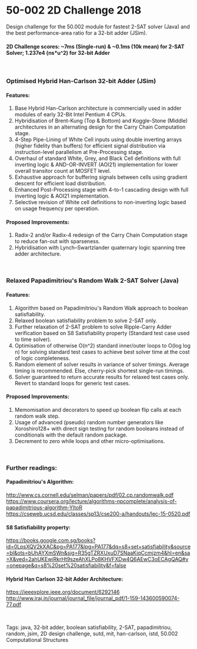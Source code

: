 # 50-002 2D Challenge 2018
Design challenge for the 50.002 module for fastest 2-SAT solver (Java) and the best performance-area ratio for a 32-bit adder (JSim).

#### 2D Challenge scores: ~7ms (Single-run) & ~0.1ms (10k mean) for 2-SAT Solver; 1.237e4 (ns*u^2) for 32-bit Adder 

</br >

### Optimised Hybrid Han-Carlson 32-bit Adder (JSim)
#### Features:
1) Base Hybrid Han-Carlson architecture is commercially used in adder modules of early 32-Bit Intel Pentium 4 CPUs.
2) Hybridisation of Brent-Kung (Top & Bottom) and Koggle-Stone (Middle) architectures in an alternating design for the Carry Chain Computation stage.
3) 4-Step Pipe-Lining of White Cell inputs using double inverting arrays (higher fidelity than buffers) for efficient signal distribution via instruction-level parallelism at Pre-Processing stage.
4) Overhaul of standard White, Grey, and Black Cell definitions with full inverting logic & AND-OR-INVERT (AOI21) implementation for lower overall transitor count at MOSFET level.
5) Exhaustive approach for buffering signals between cells using gradient descent for efficient load distribution.
6) Enhanced Post-Processing stage with 4-to-1 cascading design with full inverting logic & AOI21 implementation.
7) Selective revision of White cell definitions to non-inverting logic based on usage frequency per operation.

#### Proposed Improvements:
1) Radix-2 and/or Radix-4 redesign of the Carry Chain Computation stage to reduce fan-out with sparseness.
2) Hybridisation with Lynch–Swartzlander quaternary logic spanning tree adder architecture.

</br >

### Relaxed Papadimitriou's Random Walk 2-SAT Solver (Java)
#### Features:
1) Algorithm based on Papadimitriou's Random Walk approach to boolean satisfiability.
2) Relaxed boolean satisfiability problem to solve 2-SAT only.
3) Further relaxation of 2-SAT problem to solve Ripple-Carry Adder verification based on S8 Satisfiability property (Standard test case used to time solver).
4) Optimisation of otherwise O(n^2) standard inner/outer loops to O(log log n) for solving standard test cases to achieve best solver time at the cost of logic completeness.
5) Random element of solver results in variance of solver timings. Average timing is recommended. Else, cherry-pick shortest single-run timings.
6) Solver guaranteed to return accurate results for relaxed test cases only. Revert to standard loops for generic test cases.  

#### Proposed Improvements:
1) Memomisation and decorators to speed up boolean flip calls at each random walk step.
2) Usage of advanced (pseudo) random number generators like Xoroshiro128+ with direct sign testing for random booleans instead of conditionals with the default random package.
3) Decrement to zero while loops and other micro-optimisations. 

</br >

### Further readings:
#### Papadimitriou's Algorithm:
http://www.cs.cornell.edu/selman/papers/pdf/02.cp.randomwalk.pdf </br >
https://www.coursera.org/lecture/algorithms-npcomplete/analysis-of-papadimitrious-algorithm-YltoR </br >
https://cseweb.ucsd.edu/classes/sp13/cse200-a/handouts/lec-15-0520.pdf 
#### S8 Satisfiability property:
https://books.google.com.sg/books?id=0LpsXQV2kXAC&pg=PA177&lpg=PA177&dq=s8+set+satisfiability&source=bl&ots=bUhAYXmSWn&sig=R35gTZRXUxuD7SNaaKiqCcmjzm4&hl=en&sa=X&ved=2ahUKEwiRkrHt9szeAhXLPo8KHVFXDw4Q6AEwC3oECAgQAQ#v=onepage&q=s8%20set%20satisfiability&f=false

#### Hybrid Han Carlson 32-bit Adder Architecture:
https://ieeexplore.ieee.org/document/6292146 </br >
http://www.iraj.in/journal/journal_file/journal_pdf/1-159-143600590074-77.pdf

</br >

Tags: java, 32-bit adder, boolean satisfiability, 2-SAT, papadimitriou, random, jsim, 2D design challenge, sutd, mit, han-carlson, istd, 50.002 Computational Structures
